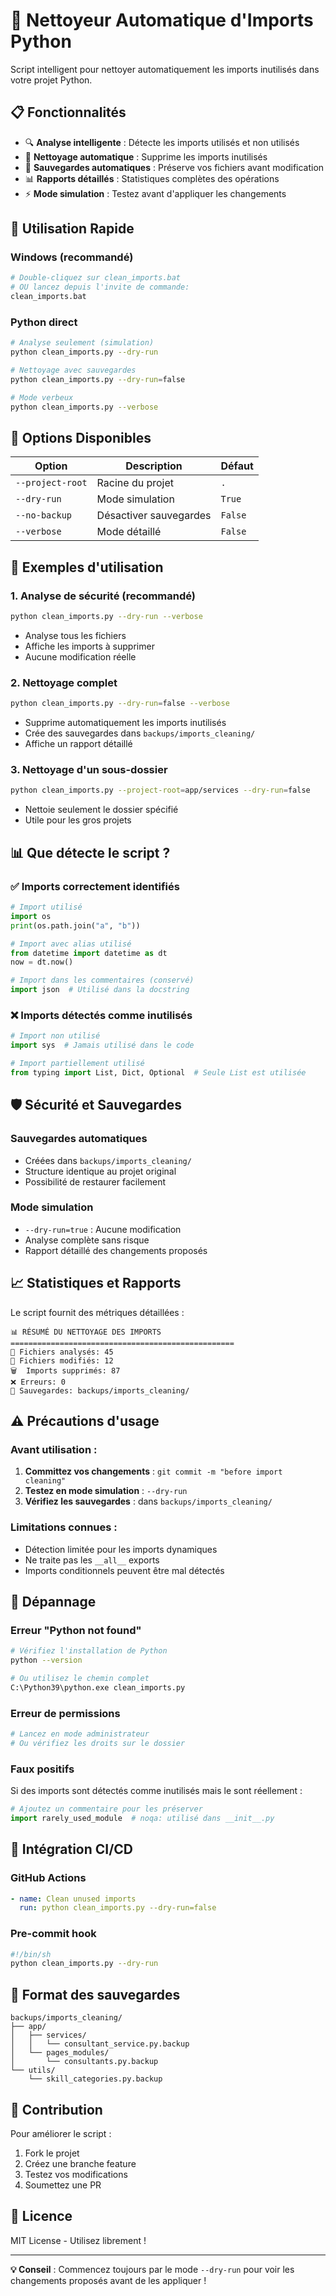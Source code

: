 # 🧹 Nettoyeur Automatique d'Imports Python

Script intelligent pour nettoyer automatiquement les imports inutilisés dans votre projet Python.

## 📋 Fonctionnalités

- 🔍 **Analyse intelligente** : Détecte les imports utilisés et non utilisés
- 🧹 **Nettoyage automatique** : Supprime les imports inutilisés
- 💾 **Sauvegardes automatiques** : Préserve vos fichiers avant modification
- 📊 **Rapports détaillés** : Statistiques complètes des opérations
- ⚡ **Mode simulation** : Testez avant d'appliquer les changements

## 🚀 Utilisation Rapide

### Windows (recommandé)
```bash
# Double-cliquez sur clean_imports.bat
# OU lancez depuis l'invite de commande:
clean_imports.bat
```

### Python direct
```bash
# Analyse seulement (simulation)
python clean_imports.py --dry-run

# Nettoyage avec sauvegardes
python clean_imports.py --dry-run=false

# Mode verbeux
python clean_imports.py --verbose
```

## 📖 Options Disponibles

| Option | Description | Défaut |
|--------|-------------|---------|
| `--project-root` | Racine du projet | `.` |
| `--dry-run` | Mode simulation | `True` |
| `--no-backup` | Désactiver sauvegardes | `False` |
| `--verbose` | Mode détaillé | `False` |

## 🎯 Exemples d'utilisation

### 1. Analyse de sécurité (recommandé)
```bash
python clean_imports.py --dry-run --verbose
```
- Analyse tous les fichiers
- Affiche les imports à supprimer
- Aucune modification réelle

### 2. Nettoyage complet
```bash
python clean_imports.py --dry-run=false --verbose
```
- Supprime automatiquement les imports inutilisés
- Crée des sauvegardes dans `backups/imports_cleaning/`
- Affiche un rapport détaillé

### 3. Nettoyage d'un sous-dossier
```bash
python clean_imports.py --project-root=app/services --dry-run=false
```
- Nettoie seulement le dossier spécifié
- Utile pour les gros projets

## 📊 Que détecte le script ?

### ✅ Imports correctement identifiés
```python
# Import utilisé
import os
print(os.path.join("a", "b"))

# Import avec alias utilisé
from datetime import datetime as dt
now = dt.now()

# Import dans les commentaires (conservé)
import json  # Utilisé dans la docstring
```

### ❌ Imports détectés comme inutilisés
```python
# Import non utilisé
import sys  # Jamais utilisé dans le code

# Import partiellement utilisé
from typing import List, Dict, Optional  # Seule List est utilisée
```

## 🛡️ Sécurité et Sauvegardes

### Sauvegardes automatiques
- Créées dans `backups/imports_cleaning/`
- Structure identique au projet original
- Possibilité de restaurer facilement

### Mode simulation
- `--dry-run=true` : Aucune modification
- Analyse complète sans risque
- Rapport détaillé des changements proposés

## 📈 Statistiques et Rapports

Le script fournit des métriques détaillées :
```
📊 RÉSUMÉ DU NETTOYAGE DES IMPORTS
==================================================
📄 Fichiers analysés: 45
🔧 Fichiers modifiés: 12
🗑️  Imports supprimés: 87
❌ Erreurs: 0
💾 Sauvegardes: backups/imports_cleaning/
```

## ⚠️ Précautions d'usage

### Avant utilisation :
1. **Committez vos changements** : `git commit -m "before import cleaning"`
2. **Testez en mode simulation** : `--dry-run`
3. **Vérifiez les sauvegardes** : dans `backups/imports_cleaning/`

### Limitations connues :
- Détection limitée pour les imports dynamiques
- Ne traite pas les `__all__` exports
- Imports conditionnels peuvent être mal détectés

## 🔧 Dépannage

### Erreur "Python not found"
```bash
# Vérifiez l'installation de Python
python --version

# Ou utilisez le chemin complet
C:\Python39\python.exe clean_imports.py
```

### Erreur de permissions
```bash
# Lancez en mode administrateur
# Ou vérifiez les droits sur le dossier
```

### Faux positifs
Si des imports sont détectés comme inutilisés mais le sont réellement :
```python
# Ajoutez un commentaire pour les préserver
import rarely_used_module  # noqa: utilisé dans __init__.py
```

## 🎯 Intégration CI/CD

### GitHub Actions
```yaml
- name: Clean unused imports
  run: python clean_imports.py --dry-run=false
```

### Pre-commit hook
```bash
#!/bin/sh
python clean_imports.py --dry-run
```

## 📝 Format des sauvegardes

```
backups/imports_cleaning/
├── app/
│   ├── services/
│   │   └── consultant_service.py.backup
│   └── pages_modules/
│       └── consultants.py.backup
└── utils/
    └── skill_categories.py.backup
```

## 🤝 Contribution

Pour améliorer le script :
1. Fork le projet
2. Créez une branche feature
3. Testez vos modifications
4. Soumettez une PR

## 📄 Licence

MIT License - Utilisez librement !

---

**💡 Conseil** : Commencez toujours par le mode `--dry-run` pour voir les changements proposés avant de les appliquer !
